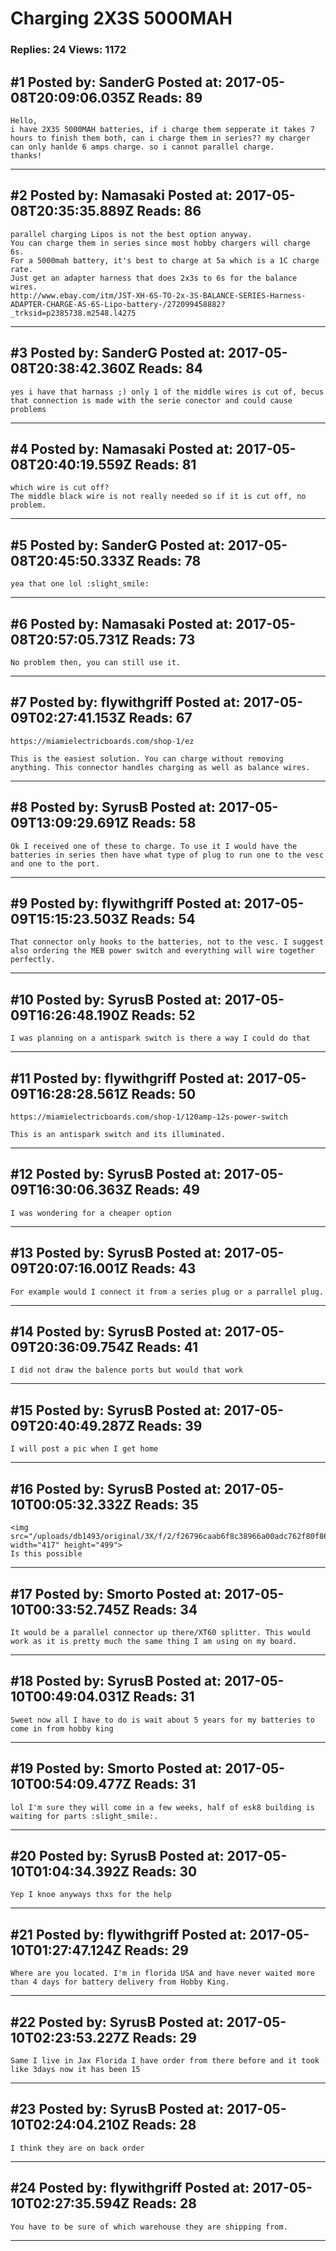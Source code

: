 # Charging 2X3S 5000MAH

### Replies: 24 Views: 1172

## \#1 Posted by: SanderG Posted at: 2017-05-08T20:09:06.035Z Reads: 89

```
Hello,
i have 2X3S 5000MAH batteries, if i charge them sepperate it takes 7 hours to finish them both, can i charge them in series?? my charger can only hanlde 6 amps charge. so i cannot parallel charge.
thanks!
```

---
## \#2 Posted by: Namasaki Posted at: 2017-05-08T20:35:35.889Z Reads: 86

```
parallel charging Lipos is not the best option anyway.
You can charge them in series since most hobby chargers will charge 6s.
For a 5000mah battery, it's best to charge at 5a which is a 1C charge rate.
Just get an adapter harness that does 2x3s to 6s for the balance wires.
http://www.ebay.com/itm/JST-XH-6S-TO-2x-3S-BALANCE-SERIES-Harness-ADAPTER-CHARGE-AS-6S-Lipo-battery-/272099458882?_trksid=p2385738.m2548.l4275
```

---
## \#3 Posted by: SanderG Posted at: 2017-05-08T20:38:42.360Z Reads: 84

```
yes i have that harnass ;) only 1 of the middle wires is cut of, becus that connection is made with the serie conector and could cause problems
```

---
## \#4 Posted by: Namasaki Posted at: 2017-05-08T20:40:19.559Z Reads: 81

```
which wire is cut off?
The middle black wire is not really needed so if it is cut off, no problem.
```

---
## \#5 Posted by: SanderG Posted at: 2017-05-08T20:45:50.333Z Reads: 78

```
yea that one lol :slight_smile:
```

---
## \#6 Posted by: Namasaki Posted at: 2017-05-08T20:57:05.731Z Reads: 73

```
No problem then, you can still use it.
```

---
## \#7 Posted by: flywithgriff Posted at: 2017-05-09T02:27:41.153Z Reads: 67

```
https://miamielectricboards.com/shop-1/ez

This is the easiest solution. You can charge without removing anything. This connector handles charging as well as balance wires.
```

---
## \#8 Posted by: SyrusB Posted at: 2017-05-09T13:09:29.691Z Reads: 58

```
Ok I received one of these to charge. To use it I would have the batteries in series then have what type of plug to run one to the vesc and one to the port.
```

---
## \#9 Posted by: flywithgriff Posted at: 2017-05-09T15:15:23.503Z Reads: 54

```
That connector only hooks to the batteries, not to the vesc. I suggest also ordering the MEB power switch and everything will wire together perfectly.
```

---
## \#10 Posted by: SyrusB Posted at: 2017-05-09T16:26:48.190Z Reads: 52

```
I was planning on a antispark switch is there a way I could do that
```

---
## \#11 Posted by: flywithgriff Posted at: 2017-05-09T16:28:28.561Z Reads: 50

```
https://miamielectricboards.com/shop-1/120amp-12s-power-switch

This is an antispark switch and its illuminated.
```

---
## \#12 Posted by: SyrusB Posted at: 2017-05-09T16:30:06.363Z Reads: 49

```
I was wondering for a cheaper option
```

---
## \#13 Posted by: SyrusB Posted at: 2017-05-09T20:07:16.001Z Reads: 43

```
For example would I connect it from a series plug or a parrallel plug.
```

---
## \#14 Posted by: SyrusB Posted at: 2017-05-09T20:36:09.754Z Reads: 41

```
I did not draw the balence ports but would that work
```

---
## \#15 Posted by: SyrusB Posted at: 2017-05-09T20:40:49.287Z Reads: 39

```
I will post a pic when I get home
```

---
## \#16 Posted by: SyrusB Posted at: 2017-05-10T00:05:32.332Z Reads: 35

```
<img src="/uploads/db1493/original/3X/f/2/f26796caab6f8c38966a00adc762f80f860e9002.PNG" width="417" height="499">
Is this possible
```

---
## \#17 Posted by: Smorto Posted at: 2017-05-10T00:33:52.745Z Reads: 34

```
It would be a parallel connector up there/XT60 splitter. This would work as it is pretty much the same thing I am using on my board.
```

---
## \#18 Posted by: SyrusB Posted at: 2017-05-10T00:49:04.031Z Reads: 31

```
Sweet now all I have to do is wait about 5 years for my batteries to come in from hobby king
```

---
## \#19 Posted by: Smorto Posted at: 2017-05-10T00:54:09.477Z Reads: 31

```
lol I'm sure they will come in a few weeks, half of esk8 building is waiting for parts :slight_smile:.
```

---
## \#20 Posted by: SyrusB Posted at: 2017-05-10T01:04:34.392Z Reads: 30

```
Yep I knoe anyways thxs for the help
```

---
## \#21 Posted by: flywithgriff Posted at: 2017-05-10T01:27:47.124Z Reads: 29

```
Where are you located. I'm in florida USA and have never waited more than 4 days for battery delivery from Hobby King.
```

---
## \#22 Posted by: SyrusB Posted at: 2017-05-10T02:23:53.227Z Reads: 29

```
Same I live in Jax Florida I have order from there before and it took like 3days now it has been 15
```

---
## \#23 Posted by: SyrusB Posted at: 2017-05-10T02:24:04.210Z Reads: 28

```
I think they are on back order
```

---
## \#24 Posted by: flywithgriff Posted at: 2017-05-10T02:27:35.594Z Reads: 28

```
You have to be sure of which warehouse they are shipping from.
```

---
